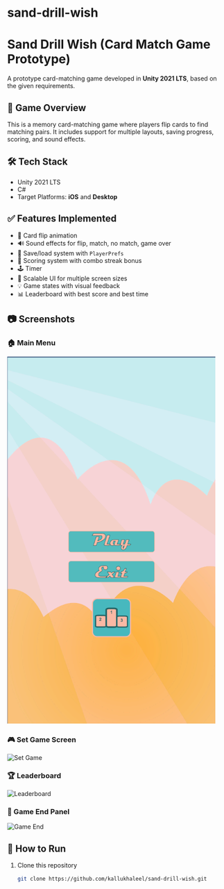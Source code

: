 # sand-drill-wish

# Sand Drill Wish (Card Match Game Prototype)

A prototype card-matching game developed in **Unity 2021 LTS**, based on the given requirements.

## 🧩 Game Overview

This is a memory card-matching game where players flip cards to find matching pairs. It includes support for multiple layouts, saving progress, scoring, and sound effects.

## 🛠️ Tech Stack

- Unity 2021 LTS
- C#
- Target Platforms: **iOS** and **Desktop**

## ✅ Features Implemented

- 🔄 Card flip animation
- 🔊 Sound effects for flip, match, no match, game over
- 💾 Save/load system with `PlayerPrefs`
- 🎯 Scoring system with combo streak bonus
- 🕹️ Timer
- 📱 Scalable UI for multiple screen sizes
- 💡 Game states with visual feedback
- 📊 Leaderboard with best score and best time

## 📷 Screenshots

### 🏠 Main Menu
![Main Menu](Screenshots/Main_menu_scene.png)

### 🎮 Set Game Screen
![Set Game](Screenshots/set_game.png)

### 🏆 Leaderboard
![Leaderboard](Screenshots/leaderboard.png)

### 🛑 Game End Panel
![Game End](Screenshots/game_end.png)

## 🚀 How to Run

1. Clone this repository  
   ```bash
   git clone https://github.com/kallukhaleel/sand-drill-wish.git
